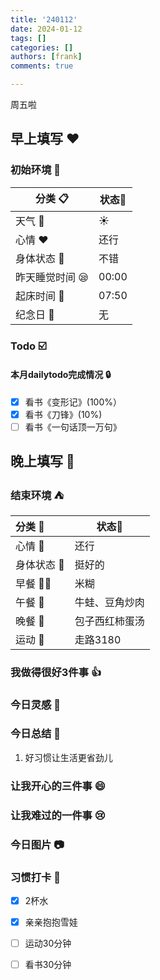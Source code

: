 ```yaml
---
title: '240112'
date: 2024-01-12
tags: []
categories: []
authors: [frank]
comments: true

---
```


周五啦

<!-- more -->

## 早上填写 :heart:

### 初始环境 :european_castle:

| 分类 :clipboard:                   | 状态:stars: |
| ---------------------------------- | ----------- |
| 天气 :penguin:                     | :sunny:     |
| 心情 :heart:                       | 还行 |
| 身体状态 :information_desk_person: | 不错 |
| 昨天睡觉时间 :sleepy:              | 00:00  |
| 起床时间 :couple_with_heart:       | 07:50  |
| 纪念日 :calendar:                  | 无          |

### Todo :ballot_box_with_check:

#### 本月dailytodo完成情况 :lock:

- [x] 看书《变形记》(100%）
- [x] 看书《刀锋》(10%)
- [ ] 看书《一句话顶一万句》

## 晚上填写 :bridge_at_night:

### 结束环境 :tent:

| 分类 :blue_book:                   | 状态:stars:        |
| :--------------------------------- | ------------------ |
| 心情 :heartbeat:                   | 还行           |
| 身体状态 :information_desk_person: | 挺好的 |
| 早餐 :egg::bread:                  | 米糊  |
| 午餐 :stew:                        | 牛蛙、豆角炒肉 |
| 晚餐 :sushi:                       | 包子西红柿蛋汤  |
| 运动 :dancers:                     | 走路3180      |

### 我做得很好3件事 :thumbsup:

### 今日灵感 :thought_balloon:

### 今日总结 :pencil:
1. 好习惯让生活更省劲儿

### 让我开心的三件事 :smile:

### 让我难过的一件事 :cry:

### 今日图片 :camera:

### 习惯打卡 :high_brightness:

- [x] 2杯水
- [x] 亲亲抱抱雪娃
- [ ] 运动30分钟
- [ ] 看书30分钟

